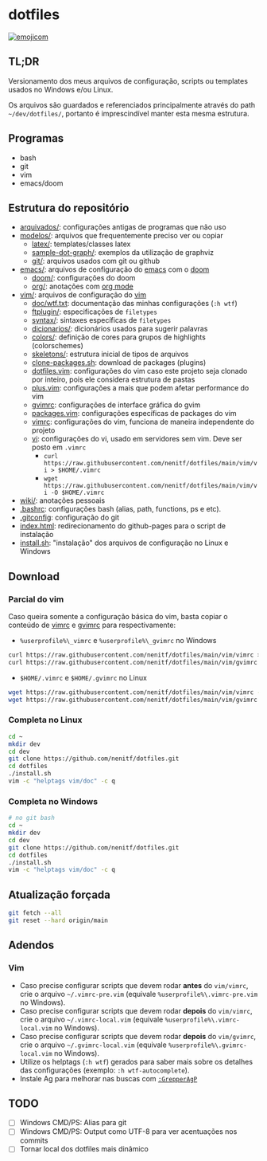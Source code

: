 # dotfiles

[![emojicom](https://img.shields.io/badge/emojicom-%F0%9F%90%9B%20%F0%9F%86%95%20%F0%9F%92%AF%20%F0%9F%91%AE%20%F0%9F%86%98%20%F0%9F%92%A4-%23fff)](https://gist.github.com/nenitf/1cf5182bff009974bf436f978eea1996#emojicom)

## TL;DR
Versionamento dos meus arquivos de configuração, scripts ou templates usados no Windows e/ou Linux.

Os arquivos são guardados e referenciados principalmente através do path ``~/dev/dotfiles/``, portanto é imprescindível manter esta mesma estrutura.

## Programas
* bash
* git
* vim
* emacs/doom

## Estrutura do repositório

- [arquivados/](arquivados/): configurações antigas de programas que não uso
- [modelos/](/modelos): arquivos que frequentemente preciso ver ou copiar
    - [latex/](/modelos/latex): templates/classes latex
    - [sample-dot-graph/](/modelos/sample-dot-graph): exemplos da utilização de graphviz
    - [git/](/modelos/git): arquivos usados com git ou github
- [emacs/](/emacs): arquivos de configuração do [emacs](https://www.gnu.org/software/emacs/) com o [doom](https://github.com/hlissner/doom-emacs)
    - [doom/](/emacs/doom): configurações do doom
    - [org/](/emacs/org): anotações com [org mode](https://orgmode.org/)
- [vim/](/vim): arquivos de configuração do [vim](https://www.vim.org/)
    - [doc/wtf.txt](/vim/doc/wtf.txt): documentação das minhas configurações (`:h wtf`)
    - [ftplugin/](/vim/ftplugin): especificações de `filetypes`
    - [syntax/](/vim/syntax): sintaxes específicas de `filetypes`
    - [dicionarios/](/vim/dicionarios/): dicionários usados para sugerir palavras
    - [colors/](/vim/colors/): definição de cores para grupos de highlights (colorschemes)
    - [skeletons/](/vim/skeletons/): estrutura inicial de tipos de arquivos
    - [clone-packages.sh](/vim/clone-packages.sh): download de packages (plugins)
    - [dotfiles.vim](/vim/dotfiles.vim): configurações do vim caso este projeto seja clonado por inteiro, pois ele considera estrutura de pastas
    - [plus.vim](/vim/plus.vim): configurações a mais que podem afetar performance do vim
    - [gvimrc](/gvim/gvimrc): configurações de interface gráfica do gvim
    - [packages.vim](/vim/packages.vim): configurações específicas de packages do vim
    - [vimrc](/vim/vimrc): configurações do vim, funciona de maneira independente do projeto
    - [vi](/vim/vi): configurações do vi, usado em servidores sem vim. Deve ser posto em `.vimrc`
        - `curl https://raw.githubusercontent.com/nenitf/dotfiles/main/vim/vi > $HOME/.vimrc`
        - `wget https://raw.githubusercontent.com/nenitf/dotfiles/main/vim/vi -O $HOME/.vimrc`
- [wiki/](/wiki): anotações pessoais
- [.bashrc](bash.rc): configurações bash (alias, path, functions, ps e etc).
- [.gitconfig](.config): configuração do git
- [index.html](index.html): redirecionamento do github-pages para o script de instalação
- [install.sh](install.sh): "instalação" dos arquivos de configuração no Linux e Windows

## Download
### Parcial do vim
Caso queira somente a configuração básica do vim, basta copiar o conteúdo de [vimrc](/vim/vimrc) e [gvimrc](/vim/gvimrc) para respectivamente:
- `%userprofile%\_vimrc` e `%userprofile%\_gvimrc` no Windows
```sh
curl https://raw.githubusercontent.com/nenitf/dotfiles/main/vim/vimrc > %userprofile%\_vimrc
curl https://raw.githubusercontent.com/nenitf/dotfiles/main/vim/gvimrc > %userprofile%\_gvimrc
```
- `$HOME/.vimrc` e `$HOME/.gvimrc` no Linux
```sh
wget https://raw.githubusercontent.com/nenitf/dotfiles/main/vim/vimrc -O $HOME/.vimrc
wget https://raw.githubusercontent.com/nenitf/dotfiles/main/vim/gvimrc -O $HOME/.gvimrc
```

### Completa no Linux
```bash
cd ~
mkdir dev
cd dev
git clone https://github.com/nenitf/dotfiles.git
cd dotfiles
./install.sh
vim -c "helptags vim/doc" -c q
```

### Completa no Windows
```bash
# no git bash
cd ~
mkdir dev
cd dev
git clone https://github.com/nenitf/dotfiles.git
cd dotfiles
./install.sh
vim -c "helptags vim/doc" -c q
```

## Atualização forçada
```bash
git fetch --all
git reset --hard origin/main
```

## Adendos

### Vim

- Caso precise configurar scripts que devem rodar **antes** do `vim/vimrc`, crie o arquivo `~/.vimrc-pre.vim` (equivale `%userprofile%\.vimrc-pre.vim` no Windows).
- Caso precise configurar scripts que devem rodar **depois** do `vim/vimrc`, crie o arquivo `~/.vimrc-local.vim` (equivale `%userprofile%\.vimrc-local.vim` no Windows).
- Caso precise configurar scripts que devem rodar **depois** do `vim/gvimrc`, crie o arquivo `~/.gvimrc-local.vim` (equivale `%userprofile%\.gvimrc-local.vim` no Windows).
- Utilize os helptags (`:h wtf`) gerados para saber mais sobre os detalhes das configurações (exemplo: `:h wtf-autocomplete`).
- Instale Ag para melhorar nas buscas com [`:GrepperAgP`](https://github.com/ggreer/the_silver_searcher)

## TODO
* [ ] Windows CMD/PS: Alias para git
* [ ] Windows CMD/PS: Output como UTF-8 para ver acentuações nos commits
* [ ] Tornar local dos dotfiles mais dinâmico
